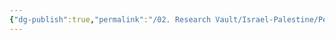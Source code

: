 ```yaml
---
{"dg-publish":true,"permalink":"/02. Research Vault/Israel-Palestine/People/Benjamin Netanyahu/","created":"2025-08-22T20:53:21.340-04:00","updated":"2025-08-22T20:59:57.234-04:00"}
---
```


